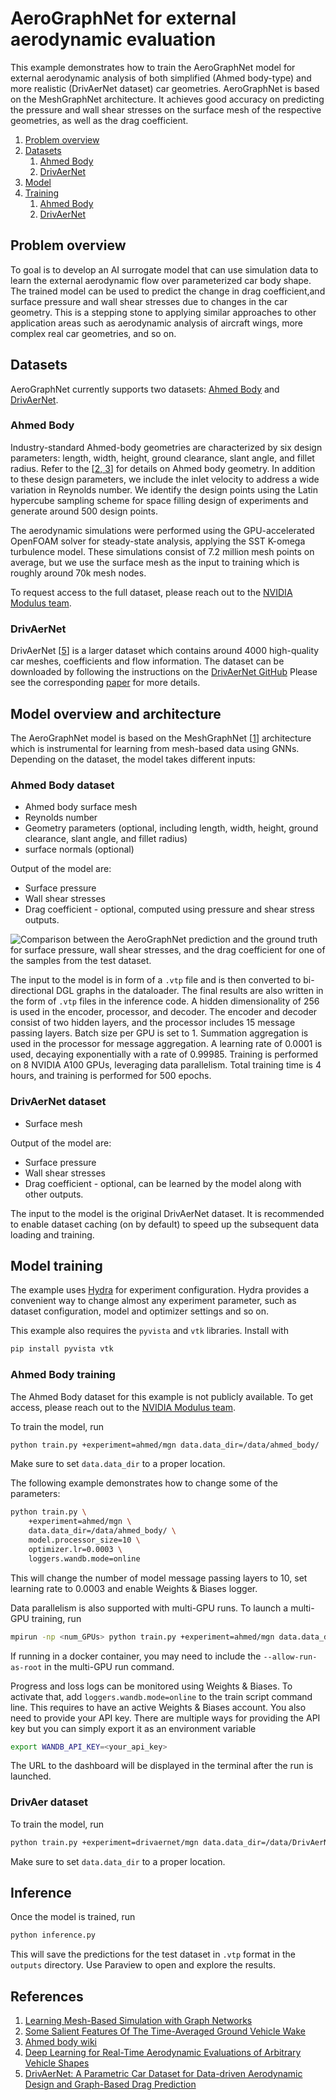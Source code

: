 # AeroGraphNet for external aerodynamic evaluation

This example demonstrates how to train the AeroGraphNet model for external aerodynamic
analysis of both simplified (Ahmed body-type) and more realistic (DrivAerNet dataset)
car geometries. AeroGraphNet is based on the MeshGraphNet architecture.
It achieves good accuracy on predicting the pressure and
wall shear stresses on the surface mesh of the respective geometries, as well as
the drag coefficient.

1. [Problem overview](#problem-overview)
2. [Datasets](#datasets)
    1. [Ahmed Body](#ahmed-body)
    2. [DrivAerNet](#drivaernet)
3. [Model](#model-overview-and-architecture)
4. [Training](#model-training)
    1. [Ahmed Body](#ahmed-body-training)
    2. [DrivAerNet](#drivaernet)

## Problem overview

To goal is to develop an AI surrogate model that can use simulation data to learn the
external aerodynamic flow over parameterized car body shape. The trained model can be used
to predict the change in drag coefficient,and surface pressure and wall shear stresses due
to changes in the car geometry. This is a stepping stone to applying similar approaches
to other application areas such as aerodynamic analysis of aircraft wings, more complex
real car geometries, and so on.

## Datasets

AeroGraphNet currently supports two datasets: [Ahmed Body](#ahmed-body) and
[DrivAerNet](#drivaernet).

### Ahmed Body

Industry-standard Ahmed-body geometries are characterized by six design parameters:
length, width, height, ground clearance, slant angle, and fillet radius. Refer
to the [[2, 3](#references)] for details on Ahmed
body geometry. In addition to these design parameters, we include the inlet velocity to
address a wide variation in Reynolds number. We identify the design points using the
Latin hypercube sampling scheme for space filling design of experiments and generate
around 500 design points.

The aerodynamic simulations were performed using the GPU-accelerated OpenFOAM solver
for steady-state analysis, applying the SST K-omega turbulence model. These simulations
consist of 7.2 million mesh points on average, but we use the surface mesh as the input
to training which is roughly around 70k mesh nodes.

To request access to the full dataset, please reach out to the
[NVIDIA Modulus team](modulus-team@nvidia.com).

### DrivAerNet

DrivAerNet [[5](#references)] is a larger dataset which contains around 4000 high-quality
car meshes, coefficients and flow information.
The dataset can be downloaded by following the instructions on the [DrivAerNet GitHub](https://github.com/Mohamedelrefaie/DrivAerNet)
Please see the corresponding [paper](#references) for more details.

## Model overview and architecture

The AeroGraphNet model is based on the MeshGraphNet [[1](#references)] architecture
which is instrumental for learning from mesh-based data using GNNs.
Depending on the dataset, the model takes different inputs:

### Ahmed Body dataset

- Ahmed body surface mesh
- Reynolds number
- Geometry parameters (optional, including length, width, height, ground clearance,
slant angle, and fillet radius)
- surface normals (optional)

Output of the model are:

- Surface pressure
- Wall shear stresses
- Drag coefficient - optional, computed using pressure and shear stress outputs.

![Comparison between the AeroGraphNet prediction and the
ground truth for surface pressure, wall shear stresses, and the drag coefficient for one
of the samples from the test dataset.](../../../docs/img/ahmed_body_results.png)

The input to the model is in form of a `.vtp` file and is then converted to
bi-directional DGL graphs in the dataloader. The final results are also written in the
form of `.vtp` files in the inference code. A hidden dimensionality of 256 is used in
the encoder, processor, and decoder. The encoder and decoder consist of two hidden
layers, and the processor includes 15 message passing layers. Batch size per GPU is
set to 1. Summation aggregation is used in the
processor for message aggregation. A learning rate of 0.0001 is used, decaying
exponentially with a rate of 0.99985. Training is performed on 8 NVIDIA A100
GPUs, leveraging data parallelism. Total training time is 4 hours, and training is
performed for 500 epochs.

### DrivAerNet dataset

- Surface mesh

Output of the model are:

- Surface pressure
- Wall shear stresses
- Drag coefficient - optional, can be learned by the model along with other outputs.

The input to the model is the original DrivAerNet dataset. It is recommended to enable
dataset caching (on by default) to speed up the subsequent data loading and training.

## Model training

The example uses [Hydra](https://hydra.cc/docs/intro/) for experiment configuration.
Hydra provides a convenient way to change almost any experiment parameter,
such as dataset configuration, model and optimizer settings and so on.

This example also requires the `pyvista` and `vtk` libraries. Install with

```bash
pip install pyvista vtk
```

### Ahmed Body training

The Ahmed Body dataset for this example is not publicly available. To get access,
please reach out to the [NVIDIA Modulus team](modulus-team@nvidia.com).

To train the model, run

```bash
python train.py +experiment=ahmed/mgn data.data_dir=/data/ahmed_body/
```

Make sure to set `data.data_dir` to a proper location.

The following example demonstrates how to change some of the parameters:

```bash
python train.py \
    +experiment=ahmed/mgn \
    data.data_dir=/data/ahmed_body/ \
    model.processor_size=10 \
    optimizer.lr=0.0003 \
    loggers.wandb.mode=online
```

This will change the number of model message passing layers to 10, set learning rate to 0.0003
and enable Weights & Biases logger.

Data parallelism is also supported with multi-GPU runs. To launch a multi-GPU training, run

```bash
mpirun -np <num_GPUs> python train.py +experiment=ahmed/mgn data.data_dir=/data/ahmed_body/
```

If running in a docker container, you may need to include the `--allow-run-as-root` in
the multi-GPU run command.

Progress and loss logs can be monitored using Weights & Biases. To activate that,
add `loggers.wandb.mode=online` to the train script command line. This requires to
have an active Weights & Biases account. You also need to provide your API key.
There are multiple ways for providing the API key but you can simply export it as
an environment variable

```bash
export WANDB_API_KEY=<your_api_key>
```

The URL to the dashboard will be displayed in the terminal after the run is launched.

### DrivAer dataset

To train the model, run

```bash
python train.py +experiment=drivaernet/mgn data.data_dir=/data/DrivAerNet/
```

Make sure to set `data.data_dir` to a proper location.

## Inference

Once the model is trained, run

```bash
python inference.py
```

This will save the predictions for the test dataset in `.vtp` format in the `outputs`
directory. Use Paraview to open and explore the results.

## References

1. [Learning Mesh-Based Simulation with Graph Networks](https://arxiv.org/abs/2010.03409)
2. [Some Salient Features Of The Time-Averaged Ground Vehicle Wake](https://doi.org/10.4271/840300)
3. [Ahmed body wiki](https://www.cfd-online.com/Wiki/Ahmed_body)
4. [Deep Learning for Real-Time Aerodynamic Evaluations of Arbitrary Vehicle Shapes](https://arxiv.org/abs/2108.05798)
5. [DrivAerNet: A Parametric Car Dataset for Data-driven Aerodynamic Design and Graph-Based Drag Prediction](https://arxiv.org/abs/2403.08055)
